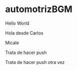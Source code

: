 # automotrizBGM

Hello World

Hola desde Carlos

Micale

Trata de hacer push

Trata de hacer push otra vez
